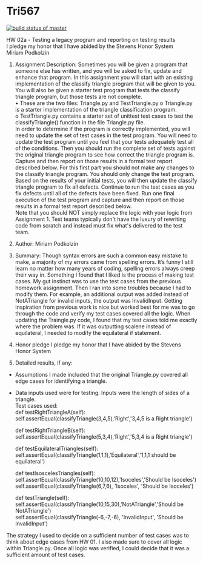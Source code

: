 # Tri567

[![build status of master](https://travis-ci.org/podkolzinmir/Tri567.svg?branch=master)](https://travis-ci.org/podkolzinmir/Tri567)

HW 02a - Testing a legacy program and reporting on testing results  
I pledge my honor that I have abided by the Stevens Honor System  
Miriam Podkolzin
1.	Assignment Description: 
Sometimes you will be given a program that someone else has written, and you will be asked to fix, update and enhance that program.   In this assignment you will start with an existing implementation of the classify triangle program that will be given to you.   You will also be given a starter test program that tests the classify triangle program, but those tests are not complete.  
•	These are the two files:  Triangle.py and TestTriangle.py
o	Triangle.py is a starter implementation of the triangle classification program.  
o	TestTriangle.py  contains a starter set of unittest test cases to test the classifyTriangle() function in the file Triangle.py file.   
In order to determine if the program is correctly implemented, you will need to update the set of test cases in the test program.  You will need to update the test program until you feel that your tests adequately test all of the conditions.   Then you should run the complete set of tests against the original triangle program to see how correct the triangle program is.    Capture and then report on those results in a formal test report described below.   For this first part you should not make any changes to the classify triangle program.  You should only change the test program.
Based on the results of your initial tests, you will then update the classify triangle program to fix all defects.  Continue to run the test cases as you fix defects until all of the defects have been fixed.   Run one final execution of the test program and capture and then report on those results in a formal test report described below.   
Note that you should NOT simply replace the logic with your logic from Assignment 1.  Test teams typically don't have the luxury of rewriting code from scratch and instead must fix what's delivered to the test team.   

2. Author: Miriam Podkolzin
3. Summary: 
Though syntax errors are such a common easy mistake to make, a majority of my errors came from spelling errors. It’s funny I still learn no matter how many years of coding, spelling errors always creep their way in. Something I found that I liked is the process of making test cases. My gut instinct was to use the test cases from the previous homework assignment. Then I ran into some troubles because I had to modify them. For example, an additional output was added instead of NotATriangle for invalid inputs, the output was InvalidInput. Getting inspiration from previous work is nice but worked best for me was to go through the code and verify my test cases covered all the logic.
When updating the Traingle.py code, I found that my test cases told me exactly where the problem was. If it was outputting scalene instead of equilateral, I needed to modify the equilateral if statement. 
5. Honor pledge
I pledge my honor that I have abided by the Stevens Honor System
6. Detailed results, if any:
- Assumptions I made included that the original Triangle.py covered all edge cases for identifying a triangle.  
- Data inputs used were for testing. Inputs were the length of sides of a triangle.   
Test cases used:   
    def testRightTriangleA(self):   
        self.assertEqual(classifyTriangle(3,4,5),'Right','3,4,5 is a Right triangle')  
  
    def testRightTriangleB(self):   
        self.assertEqual(classifyTriangle(5,3,4),'Right','5,3,4 is a Right triangle')    
          
    def testEquilateralTriangles(self):   
        self.assertEqual(classifyTriangle(1,1,1),'Equilateral','1,1,1 should be equilateral')  
  
    def testIsoscelesTriangles(self):  
        self.assertEqual(classifyTriangle(10,10,12),'Isoceles','Should be Isoceles')  
        self.assertEqual(classifyTriangle(6,7,6), 'Isoceles', 'Should be Isoceles')  
  
    def testTriangle(self):  
        self.assertEqual(classifyTriangle(10,15,30),'NotATriangle','Should be NotATriangle')  
        self.assertEqual(classifyTriangle(-6,-7,-6), 'InvalidInput', 'Should be InvalidInput')  
  
The strategy I used to decide on a sufficient number of test cases was to think about edge cases from HW 01. I also made sure to cover all logic within Triangle.py. Once all logic was verified, I could decide that it was a sufficient amount of test cases. 

